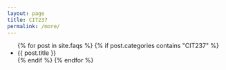 ```yaml
---
layout: page
title: CIT237
permalink: /more/
---
```


<ul>
{% for post in site.faqs %} 
{% if post.categories contains "CIT237" %}
 <li>{{ post.title }}</li> 
{% endif %}
{% endfor %}
